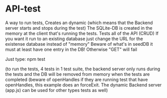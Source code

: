 # API-test
A way to run tests, 
Creates an dynamic (which means that the Backend server starts and stops during the test) The SQLite-DB is created in the memory at the client that's running the tests.
Tests all of the API (CRUD) If you want it run to an existing database just change the URL for the existense database instead of "memory" 
Beware of what's in seedDB it must at least have one entry in the DB! Otherwise "GET" will fail

Just type: 
npm test 

(to run the tests, 4 tests in 1 test suite, the backend server only runs during the tests and the DB will be removed from memory when the tests are completed (beware of openHandles if they are running test that have openHandles, this example does an forceExit. The dynamic Backend server (app.js) can be used for other types tests as well)
